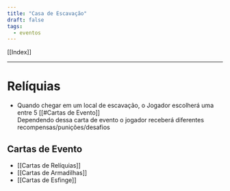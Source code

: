 ```yaml
---
title: "Casa de Escavação"
draft: false
tags:
  - eventos
---
```

[[Index]]

---
# Relíquias

- Quando chegar em um local de escavação, o Jogador escolherá uma entre 5 [[#Cartas de Evento]]  
Dependendo dessa carta de evento o jogador receberá diferentes recompensas/punições/desafios

## Cartas de Evento

- [[Cartas de Relíquias]]
- [[Cartas de Armadilhas]]
- [[Cartas de Esfinge]]